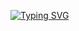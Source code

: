 

[![Typing SVG](https://readme-typing-svg.demolab.com?font=Fira+Code&size=50&duration=3200&pause=800&color=0B8800&center=true&vCenter=true&random=false&width=1080&lines=Hello+World!;My+name+is+Kau%C3%A3+Agner;I'm+a+Software+Developer)](https://git.io/typing-svg)

